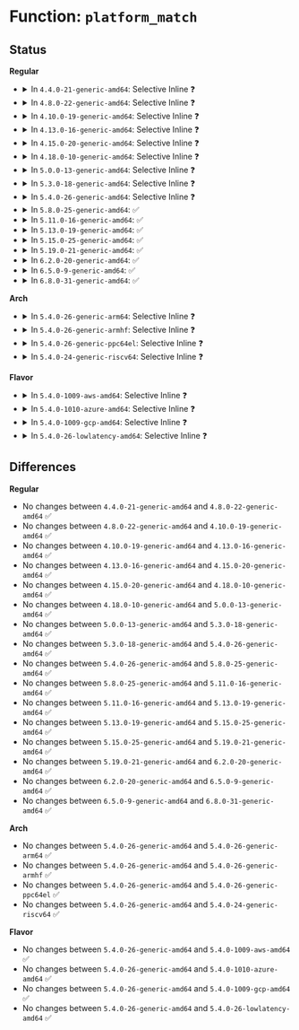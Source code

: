# Function: <code>platform_match</code>

## Status
<b>Regular</b>
<ul>
<li>
<details>
<summary>In <code>4.4.0-21-generic-amd64</code>: Selective Inline ❓</summary>

```c
int platform_match(struct device * dev, struct device_driver * drv)
```

```json
{
  "name": "platform_match",
  "collision_type": "Unique Static",
  "inline_type": "Selective",
  "funcs": [
    {
      "addr": 18446744071584408400,
      "name": "platform_match",
      "external": false,
      "loc": "drivers/base/platform.c:923",
      "file": "drivers/base/platform.c",
      "inline": "not declared, inlined",
      "caller_inline": [],
      "caller_func": [
        "drivers/base/platform.c:early_platform_driver_probe",
        "drivers/base/platform.c:early_platform_driver_probe"
      ]
    }
  ],
  "symbols": [
    {
      "addr": 18446744071584408400,
      "name": "platform_match",
      "section": ".text",
      "bind": "STB_LOCAL",
      "size": 149
    }
  ]
}
```
</details>
</li>
<li>
<details>
<summary>In <code>4.8.0-22-generic-amd64</code>: Selective Inline ❓</summary>

```c
int platform_match(struct device * dev, struct device_driver * drv)
```

```json
{
  "name": "platform_match",
  "collision_type": "Unique Static",
  "inline_type": "Selective",
  "funcs": [
    {
      "addr": 18446744071584743760,
      "name": "platform_match",
      "external": false,
      "loc": "drivers/base/platform.c:943",
      "file": "drivers/base/platform.c",
      "inline": "not declared, inlined",
      "caller_inline": [],
      "caller_func": [
        "drivers/base/platform.c:early_platform_driver_probe",
        "drivers/base/platform.c:early_platform_driver_probe"
      ]
    }
  ],
  "symbols": [
    {
      "addr": 18446744071584743760,
      "name": "platform_match",
      "section": ".text",
      "bind": "STB_LOCAL",
      "size": 149
    }
  ]
}
```
</details>
</li>
<li>
<details>
<summary>In <code>4.10.0-19-generic-amd64</code>: Selective Inline ❓</summary>

```c
int platform_match(struct device * dev, struct device_driver * drv)
```

```json
{
  "name": "platform_match",
  "collision_type": "Unique Static",
  "inline_type": "Selective",
  "funcs": [
    {
      "addr": 18446744071584933776,
      "name": "platform_match",
      "external": false,
      "loc": "drivers/base/platform.c:957",
      "file": "drivers/base/platform.c",
      "inline": "not declared, inlined",
      "caller_inline": [],
      "caller_func": [
        "drivers/base/platform.c:early_platform_driver_probe",
        "drivers/base/platform.c:early_platform_driver_probe"
      ]
    }
  ],
  "symbols": [
    {
      "addr": 18446744071584933776,
      "name": "platform_match",
      "section": ".text",
      "bind": "STB_LOCAL",
      "size": 149
    }
  ]
}
```
</details>
</li>
<li>
<details>
<summary>In <code>4.13.0-16-generic-amd64</code>: Selective Inline ❓</summary>

```c
int platform_match(struct device * dev, struct device_driver * drv)
```

```json
{
  "name": "platform_match",
  "collision_type": "Unique Static",
  "inline_type": "Selective",
  "funcs": [
    {
      "addr": 18446744071585018400,
      "name": "platform_match",
      "external": false,
      "loc": "drivers/base/platform.c:964",
      "file": "drivers/base/platform.c",
      "inline": "not declared, inlined",
      "caller_inline": [],
      "caller_func": [
        "drivers/base/platform.c:early_platform_driver_probe",
        "drivers/base/platform.c:early_platform_driver_probe"
      ]
    }
  ],
  "symbols": [
    {
      "addr": 18446744071585018400,
      "name": "platform_match",
      "section": ".text",
      "bind": "STB_LOCAL",
      "size": 150
    }
  ]
}
```
</details>
</li>
<li>
<details>
<summary>In <code>4.15.0-20-generic-amd64</code>: Selective Inline ❓</summary>

```c
int platform_match(struct device * dev, struct device_driver * drv)
```

```json
{
  "name": "platform_match",
  "collision_type": "Unique Static",
  "inline_type": "Selective",
  "funcs": [
    {
      "addr": 18446744071585440720,
      "name": "platform_match",
      "external": false,
      "loc": "drivers/base/platform.c:965",
      "file": "drivers/base/platform.c",
      "inline": "not declared, inlined",
      "caller_inline": [],
      "caller_func": [
        "drivers/base/platform.c:early_platform_driver_probe",
        "drivers/base/platform.c:early_platform_driver_probe"
      ]
    }
  ],
  "symbols": [
    {
      "addr": 18446744071585440720,
      "name": "platform_match",
      "section": ".text",
      "bind": "STB_LOCAL",
      "size": 150
    }
  ]
}
```
</details>
</li>
<li>
<details>
<summary>In <code>4.18.0-10-generic-amd64</code>: Selective Inline ❓</summary>

```c
int platform_match(struct device * dev, struct device_driver * drv)
```

```json
{
  "name": "platform_match",
  "collision_type": "Unique Static",
  "inline_type": "Selective",
  "funcs": [
    {
      "addr": 18446744071585683776,
      "name": "platform_match",
      "external": false,
      "loc": "drivers/base/platform.c:963",
      "file": "drivers/base/platform.c",
      "inline": "not declared, inlined",
      "caller_inline": [],
      "caller_func": [
        "drivers/base/platform.c:early_platform_driver_probe",
        "drivers/base/platform.c:early_platform_driver_probe"
      ]
    }
  ],
  "symbols": [
    {
      "addr": 18446744071585683776,
      "name": "platform_match",
      "section": ".text",
      "bind": "STB_LOCAL",
      "size": 152
    }
  ]
}
```
</details>
</li>
<li>
<details>
<summary>In <code>5.0.0-13-generic-amd64</code>: Selective Inline ❓</summary>

```c
int platform_match(struct device * dev, struct device_driver * drv)
```

```json
{
  "name": "platform_match",
  "collision_type": "Unique Static",
  "inline_type": "Selective",
  "funcs": [
    {
      "addr": 18446744071585813920,
      "name": "platform_match",
      "external": false,
      "loc": "drivers/base/platform.c:965",
      "file": "drivers/base/platform.c",
      "inline": "not declared, inlined",
      "caller_inline": [],
      "caller_func": [
        "drivers/base/platform.c:early_platform_driver_probe",
        "drivers/base/platform.c:early_platform_driver_probe"
      ]
    }
  ],
  "symbols": [
    {
      "addr": 18446744071585813920,
      "name": "platform_match",
      "section": ".text",
      "bind": "STB_LOCAL",
      "size": 152
    }
  ]
}
```
</details>
</li>
<li>
<details>
<summary>In <code>5.3.0-18-generic-amd64</code>: Selective Inline ❓</summary>

```c
int platform_match(struct device * dev, struct device_driver * drv)
```

```json
{
  "name": "platform_match",
  "collision_type": "Unique Static",
  "inline_type": "Selective",
  "funcs": [
    {
      "addr": 18446744071586047280,
      "name": "platform_match",
      "external": false,
      "loc": "drivers/base/platform.c:1005",
      "file": "drivers/base/platform.c",
      "inline": "not declared, inlined",
      "caller_inline": [],
      "caller_func": [
        "drivers/base/platform.c:early_platform_driver_probe",
        "drivers/base/platform.c:early_platform_driver_probe"
      ]
    }
  ],
  "symbols": [
    {
      "addr": 18446744071586047280,
      "name": "platform_match",
      "section": ".text",
      "bind": "STB_LOCAL",
      "size": 156
    }
  ]
}
```
</details>
</li>
<li>
<details>
<summary>In <code>5.4.0-26-generic-amd64</code>: Selective Inline ❓</summary>

```c
int platform_match(struct device * dev, struct device_driver * drv)
```

```json
{
  "name": "platform_match",
  "collision_type": "Unique Static",
  "inline_type": "Selective",
  "funcs": [
    {
      "addr": 18446744071586195360,
      "name": "platform_match",
      "external": false,
      "loc": "drivers/base/platform.c:1070",
      "file": "drivers/base/platform.c",
      "inline": "not declared, inlined",
      "caller_inline": [],
      "caller_func": [
        "drivers/base/platform.c:early_platform_driver_probe",
        "drivers/base/platform.c:early_platform_driver_probe",
        "drivers/base/platform.c:__platform_match"
      ]
    }
  ],
  "symbols": [
    {
      "addr": 18446744071586195360,
      "name": "platform_match",
      "section": ".text",
      "bind": "STB_LOCAL",
      "size": 156
    }
  ]
}
```
</details>
</li>
<li>
<details>
<summary>In <code>5.8.0-25-generic-amd64</code>: ✅</summary>

```c
int platform_match(struct device * dev, struct device_driver * drv)
```

```json
{
  "name": "platform_match",
  "collision_type": "Unique Static",
  "inline_type": "No",
  "funcs": [
    {
      "addr": 18446744071586955248,
      "name": "platform_match",
      "external": false,
      "loc": "drivers/base/platform.c:1133",
      "file": "drivers/base/platform.c",
      "inline": "seen, unknown",
      "caller_inline": [],
      "caller_func": [
        "drivers/base/platform.c:__platform_match"
      ]
    }
  ],
  "symbols": [
    {
      "addr": 18446744071586955248,
      "name": "platform_match",
      "section": ".text",
      "bind": "STB_LOCAL",
      "size": 156
    }
  ]
}
```
</details>
</li>
<li>
<details>
<summary>In <code>5.11.0-16-generic-amd64</code>: ✅</summary>

```c
int platform_match(struct device * dev, struct device_driver * drv)
```

```json
{
  "name": "platform_match",
  "collision_type": "Unique Static",
  "inline_type": "No",
  "funcs": [
    {
      "addr": 18446744071587040256,
      "name": "platform_match",
      "external": false,
      "loc": "drivers/base/platform.c:1379",
      "file": "drivers/base/platform.c",
      "inline": "seen, unknown",
      "caller_inline": [],
      "caller_func": [
        "drivers/base/platform.c:__platform_match"
      ]
    }
  ],
  "symbols": [
    {
      "addr": 18446744071587040256,
      "name": "platform_match",
      "section": ".text",
      "bind": "STB_LOCAL",
      "size": 156
    }
  ]
}
```
</details>
</li>
<li>
<details>
<summary>In <code>5.13.0-19-generic-amd64</code>: ✅</summary>

```c
int platform_match(struct device * dev, struct device_driver * drv)
```

```json
{
  "name": "platform_match",
  "collision_type": "Unique Static",
  "inline_type": "No",
  "funcs": [
    {
      "addr": 18446744071586924064,
      "name": "platform_match",
      "external": false,
      "loc": "drivers/base/platform.c:1378",
      "file": "drivers/base/platform.c",
      "inline": "seen, unknown",
      "caller_inline": [],
      "caller_func": [
        "drivers/base/platform.c:__platform_match"
      ]
    }
  ],
  "symbols": [
    {
      "addr": 18446744071586924064,
      "name": "platform_match",
      "section": ".text",
      "bind": "STB_LOCAL",
      "size": 156
    }
  ]
}
```
</details>
</li>
<li>
<details>
<summary>In <code>5.15.0-25-generic-amd64</code>: ✅</summary>

```c
int platform_match(struct device * dev, struct device_driver * drv)
```

```json
{
  "name": "platform_match",
  "collision_type": "Unique Static",
  "inline_type": "No",
  "funcs": [
    {
      "addr": 18446744071587485536,
      "name": "platform_match",
      "external": false,
      "loc": "drivers/base/platform.c:1342",
      "file": "drivers/base/platform.c",
      "inline": "seen, unknown",
      "caller_inline": [],
      "caller_func": [
        "drivers/base/platform.c:__platform_match"
      ]
    }
  ],
  "symbols": [
    {
      "addr": 18446744071587485536,
      "name": "platform_match",
      "section": ".text",
      "bind": "STB_LOCAL",
      "size": 156
    }
  ]
}
```
</details>
</li>
<li>
<details>
<summary>In <code>5.19.0-21-generic-amd64</code>: ✅</summary>

```c
int platform_match(struct device * dev, struct device_driver * drv)
```

```json
{
  "name": "platform_match",
  "collision_type": "Unique Static",
  "inline_type": "No",
  "funcs": [
    {
      "addr": 18446744071588807744,
      "name": "platform_match",
      "external": false,
      "loc": "drivers/base/platform.c:1331",
      "file": "drivers/base/platform.c",
      "inline": "seen, unknown",
      "caller_inline": [],
      "caller_func": [
        "drivers/base/platform.c:__platform_match"
      ]
    }
  ],
  "symbols": [
    {
      "addr": 18446744071588807744,
      "name": "platform_match",
      "section": ".text",
      "bind": "STB_LOCAL",
      "size": 201
    }
  ]
}
```
</details>
</li>
<li>
<details>
<summary>In <code>6.2.0-20-generic-amd64</code>: ✅</summary>

```c
int platform_match(struct device * dev, struct device_driver * drv)
```

```json
{
  "name": "platform_match",
  "collision_type": "Unique Static",
  "inline_type": "No",
  "funcs": [
    {
      "addr": 18446744071590305552,
      "name": "platform_match",
      "external": false,
      "loc": "drivers/base/platform.c:1331",
      "file": "drivers/base/platform.c",
      "inline": "seen, unknown",
      "caller_inline": [],
      "caller_func": [
        "drivers/base/platform.c:__platform_match"
      ]
    }
  ],
  "symbols": [
    {
      "addr": 18446744071590305552,
      "name": "platform_match",
      "section": ".text",
      "bind": "STB_LOCAL",
      "size": 201
    }
  ]
}
```
</details>
</li>
<li>
<details>
<summary>In <code>6.5.0-9-generic-amd64</code>: ✅</summary>

```c
int platform_match(struct device * dev, struct device_driver * drv)
```

```json
{
  "name": "platform_match",
  "collision_type": "Unique Static",
  "inline_type": "No",
  "funcs": [
    {
      "addr": 18446744071590625952,
      "name": "platform_match",
      "external": false,
      "loc": "drivers/base/platform.c:1335",
      "file": "drivers/base/platform.c",
      "inline": "seen, unknown",
      "caller_inline": [],
      "caller_func": [
        "drivers/base/platform.c:__platform_match"
      ]
    }
  ],
  "symbols": [
    {
      "addr": 18446744071590625952,
      "name": "platform_match",
      "section": ".text",
      "bind": "STB_LOCAL",
      "size": 201
    }
  ]
}
```
</details>
</li>
<li>
<details>
<summary>In <code>6.8.0-31-generic-amd64</code>: ✅</summary>

```c
int platform_match(struct device * dev, struct device_driver * drv)
```

```json
{
  "name": "platform_match",
  "collision_type": "Unique Static",
  "inline_type": "No",
  "funcs": [
    {
      "addr": 18446744071590985200,
      "name": "platform_match",
      "external": false,
      "loc": "drivers/base/platform.c:1335",
      "file": "drivers/base/platform.c",
      "inline": "seen, unknown",
      "caller_inline": [],
      "caller_func": [
        "drivers/base/platform.c:__platform_match"
      ]
    }
  ],
  "symbols": [
    {
      "addr": 18446744071590985200,
      "name": "platform_match",
      "section": ".text",
      "bind": "STB_LOCAL",
      "size": 201
    }
  ]
}
```
</details>
</li>
</ul>
<b>Arch</b>
<ul>
<li>
<details>
<summary>In <code>5.4.0-26-generic-arm64</code>: Selective Inline ❓</summary>

```c
int platform_match(struct device * dev, struct device_driver * drv)
```

```json
{
  "name": "platform_match",
  "collision_type": "Unique Static",
  "inline_type": "Selective",
  "funcs": [
    {
      "addr": 18446603336498995408,
      "name": "platform_match",
      "external": false,
      "loc": "drivers/base/platform.c:1070",
      "file": "drivers/base/platform.c",
      "inline": "not declared, inlined",
      "caller_inline": [],
      "caller_func": [
        "drivers/base/platform.c:early_platform_driver_probe",
        "drivers/base/platform.c:early_platform_driver_probe",
        "drivers/base/platform.c:__platform_match"
      ]
    }
  ],
  "symbols": [
    {
      "addr": 18446603336498995408,
      "name": "platform_match",
      "section": ".text",
      "bind": "STB_LOCAL",
      "size": 228
    }
  ]
}
```
</details>
</li>
<li>
<details>
<summary>In <code>5.4.0-26-generic-armhf</code>: Selective Inline ❓</summary>

```c
int platform_match(struct device * dev, struct device_driver * drv)
```

```json
{
  "name": "platform_match",
  "collision_type": "Unique Static",
  "inline_type": "Selective",
  "funcs": [
    {
      "addr": 3231563340,
      "name": "platform_match",
      "external": false,
      "loc": "drivers/base/platform.c:1070",
      "file": "drivers/base/platform.c",
      "inline": "not declared, inlined",
      "caller_inline": [],
      "caller_func": [
        "drivers/base/platform.c:early_platform_driver_probe",
        "drivers/base/platform.c:early_platform_driver_probe",
        "drivers/base/platform.c:__platform_match"
      ]
    }
  ],
  "symbols": [
    {
      "addr": 3231563340,
      "name": "platform_match",
      "section": ".text",
      "bind": "STB_LOCAL",
      "size": 204
    }
  ]
}
```
</details>
</li>
<li>
<details>
<summary>In <code>5.4.0-26-generic-ppc64el</code>: Selective Inline ❓</summary>

```c
int platform_match(struct device * dev, struct device_driver * drv)
```

```json
{
  "name": "platform_match",
  "collision_type": "Unique Static",
  "inline_type": "Selective",
  "funcs": [
    {
      "addr": 13835058055292151808,
      "name": "platform_match",
      "external": false,
      "loc": "drivers/base/platform.c:1070",
      "file": "drivers/base/platform.c",
      "inline": "not declared, inlined",
      "caller_inline": [],
      "caller_func": [
        "drivers/base/platform.c:early_platform_driver_probe",
        "drivers/base/platform.c:early_platform_driver_probe",
        "drivers/base/platform.c:__platform_match"
      ]
    }
  ],
  "symbols": [
    {
      "addr": 13835058055292151808,
      "name": "platform_match",
      "section": ".text",
      "bind": "STB_LOCAL",
      "size": 1388
    }
  ]
}
```
</details>
</li>
<li>
<details>
<summary>In <code>5.4.0-24-generic-riscv64</code>: Selective Inline ❓</summary>

```c
int platform_match(struct device * dev, struct device_driver * drv)
```

```json
{
  "name": "platform_match",
  "collision_type": "Unique Static",
  "inline_type": "Selective",
  "funcs": [
    {
      "addr": 18446743936276370010,
      "name": "platform_match",
      "external": false,
      "loc": "drivers/base/platform.c:1070",
      "file": "drivers/base/platform.c",
      "inline": "not declared, inlined",
      "caller_inline": [],
      "caller_func": [
        "drivers/base/platform.c:early_platform_driver_probe",
        "drivers/base/platform.c:early_platform_driver_probe",
        "drivers/base/platform.c:__platform_match"
      ]
    }
  ],
  "symbols": [
    {
      "addr": 18446743936276370010,
      "name": "platform_match",
      "section": ".text",
      "bind": "STB_LOCAL",
      "size": 162
    }
  ]
}
```
</details>
</li>
</ul>
<b>Flavor</b>
<ul>
<li>
<details>
<summary>In <code>5.4.0-1009-aws-amd64</code>: Selective Inline ❓</summary>

```c
int platform_match(struct device * dev, struct device_driver * drv)
```

```json
{
  "name": "platform_match",
  "collision_type": "Unique Static",
  "inline_type": "Selective",
  "funcs": [
    {
      "addr": 18446744071585955568,
      "name": "platform_match",
      "external": false,
      "loc": "drivers/base/platform.c:1070",
      "file": "drivers/base/platform.c",
      "inline": "not declared, inlined",
      "caller_inline": [],
      "caller_func": [
        "drivers/base/platform.c:early_platform_driver_probe",
        "drivers/base/platform.c:early_platform_driver_probe",
        "drivers/base/platform.c:__platform_match"
      ]
    }
  ],
  "symbols": [
    {
      "addr": 18446744071585955568,
      "name": "platform_match",
      "section": ".text",
      "bind": "STB_LOCAL",
      "size": 156
    }
  ]
}
```
</details>
</li>
<li>
<details>
<summary>In <code>5.4.0-1010-azure-amd64</code>: Selective Inline ❓</summary>

```c
int platform_match(struct device * dev, struct device_driver * drv)
```

```json
{
  "name": "platform_match",
  "collision_type": "Unique Static",
  "inline_type": "Selective",
  "funcs": [
    {
      "addr": 18446744071585804784,
      "name": "platform_match",
      "external": false,
      "loc": "drivers/base/platform.c:1070",
      "file": "drivers/base/platform.c",
      "inline": "not declared, inlined",
      "caller_inline": [],
      "caller_func": [
        "drivers/base/platform.c:early_platform_driver_probe",
        "drivers/base/platform.c:early_platform_driver_probe",
        "drivers/base/platform.c:__platform_match"
      ]
    }
  ],
  "symbols": [
    {
      "addr": 18446744071585804784,
      "name": "platform_match",
      "section": ".text",
      "bind": "STB_LOCAL",
      "size": 156
    }
  ]
}
```
</details>
</li>
<li>
<details>
<summary>In <code>5.4.0-1009-gcp-amd64</code>: Selective Inline ❓</summary>

```c
int platform_match(struct device * dev, struct device_driver * drv)
```

```json
{
  "name": "platform_match",
  "collision_type": "Unique Static",
  "inline_type": "Selective",
  "funcs": [
    {
      "addr": 18446744071586145376,
      "name": "platform_match",
      "external": false,
      "loc": "drivers/base/platform.c:1070",
      "file": "drivers/base/platform.c",
      "inline": "not declared, inlined",
      "caller_inline": [],
      "caller_func": [
        "drivers/base/platform.c:early_platform_driver_probe",
        "drivers/base/platform.c:early_platform_driver_probe",
        "drivers/base/platform.c:__platform_match"
      ]
    }
  ],
  "symbols": [
    {
      "addr": 18446744071586145376,
      "name": "platform_match",
      "section": ".text",
      "bind": "STB_LOCAL",
      "size": 156
    }
  ]
}
```
</details>
</li>
<li>
<details>
<summary>In <code>5.4.0-26-lowlatency-amd64</code>: Selective Inline ❓</summary>

```c
int platform_match(struct device * dev, struct device_driver * drv)
```

```json
{
  "name": "platform_match",
  "collision_type": "Unique Static",
  "inline_type": "Selective",
  "funcs": [
    {
      "addr": 18446744071586254080,
      "name": "platform_match",
      "external": false,
      "loc": "drivers/base/platform.c:1070",
      "file": "drivers/base/platform.c",
      "inline": "not declared, inlined",
      "caller_inline": [],
      "caller_func": [
        "drivers/base/platform.c:early_platform_driver_probe",
        "drivers/base/platform.c:early_platform_driver_probe",
        "drivers/base/platform.c:__platform_match"
      ]
    }
  ],
  "symbols": [
    {
      "addr": 18446744071586254080,
      "name": "platform_match",
      "section": ".text",
      "bind": "STB_LOCAL",
      "size": 156
    }
  ]
}
```
</details>
</li>
</ul>

## Differences
<b>Regular</b>
<ul>
<li>
No changes between <code>4.4.0-21-generic-amd64</code> and <code>4.8.0-22-generic-amd64</code> ✅
</li>
<li>
No changes between <code>4.8.0-22-generic-amd64</code> and <code>4.10.0-19-generic-amd64</code> ✅
</li>
<li>
No changes between <code>4.10.0-19-generic-amd64</code> and <code>4.13.0-16-generic-amd64</code> ✅
</li>
<li>
No changes between <code>4.13.0-16-generic-amd64</code> and <code>4.15.0-20-generic-amd64</code> ✅
</li>
<li>
No changes between <code>4.15.0-20-generic-amd64</code> and <code>4.18.0-10-generic-amd64</code> ✅
</li>
<li>
No changes between <code>4.18.0-10-generic-amd64</code> and <code>5.0.0-13-generic-amd64</code> ✅
</li>
<li>
No changes between <code>5.0.0-13-generic-amd64</code> and <code>5.3.0-18-generic-amd64</code> ✅
</li>
<li>
No changes between <code>5.3.0-18-generic-amd64</code> and <code>5.4.0-26-generic-amd64</code> ✅
</li>
<li>
No changes between <code>5.4.0-26-generic-amd64</code> and <code>5.8.0-25-generic-amd64</code> ✅
</li>
<li>
No changes between <code>5.8.0-25-generic-amd64</code> and <code>5.11.0-16-generic-amd64</code> ✅
</li>
<li>
No changes between <code>5.11.0-16-generic-amd64</code> and <code>5.13.0-19-generic-amd64</code> ✅
</li>
<li>
No changes between <code>5.13.0-19-generic-amd64</code> and <code>5.15.0-25-generic-amd64</code> ✅
</li>
<li>
No changes between <code>5.15.0-25-generic-amd64</code> and <code>5.19.0-21-generic-amd64</code> ✅
</li>
<li>
No changes between <code>5.19.0-21-generic-amd64</code> and <code>6.2.0-20-generic-amd64</code> ✅
</li>
<li>
No changes between <code>6.2.0-20-generic-amd64</code> and <code>6.5.0-9-generic-amd64</code> ✅
</li>
<li>
No changes between <code>6.5.0-9-generic-amd64</code> and <code>6.8.0-31-generic-amd64</code> ✅
</li>
</ul>
<b>Arch</b>
<ul>
<li>
No changes between <code>5.4.0-26-generic-amd64</code> and <code>5.4.0-26-generic-arm64</code> ✅
</li>
<li>
No changes between <code>5.4.0-26-generic-amd64</code> and <code>5.4.0-26-generic-armhf</code> ✅
</li>
<li>
No changes between <code>5.4.0-26-generic-amd64</code> and <code>5.4.0-26-generic-ppc64el</code> ✅
</li>
<li>
No changes between <code>5.4.0-26-generic-amd64</code> and <code>5.4.0-24-generic-riscv64</code> ✅
</li>
</ul>
<b>Flavor</b>
<ul>
<li>
No changes between <code>5.4.0-26-generic-amd64</code> and <code>5.4.0-1009-aws-amd64</code> ✅
</li>
<li>
No changes between <code>5.4.0-26-generic-amd64</code> and <code>5.4.0-1010-azure-amd64</code> ✅
</li>
<li>
No changes between <code>5.4.0-26-generic-amd64</code> and <code>5.4.0-1009-gcp-amd64</code> ✅
</li>
<li>
No changes between <code>5.4.0-26-generic-amd64</code> and <code>5.4.0-26-lowlatency-amd64</code> ✅
</li>
</ul>
